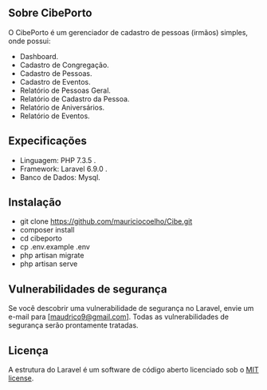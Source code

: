 ## Sobre CibePorto

O CibePorto é um gerenciador de cadastro de pessoas (irmãos) simples, onde possui:

- Dashboard.
- Cadastro de Congregação.
- Cadastro de Pessoas.
- Cadastro de Eventos.
- Relatório de Pessoas Geral.
- Relatório de Cadastro da Pessoa.
- Relatório de Aniversários.
- Relatório de Eventos.

## Expecificações

- Linguagem: PHP 7.3.5 .
- Framework: Laravel 6.9.0 .
- Banco de Dados: Mysql.

## Instalação

- git clone https://github.com/mauriciocoelho/Cibe.git
- composer install
- cd cibeporto
- cp .env.example .env
- php artisan migrate
- php artisan serve

## Vulnerabilidades de segurança


Se você descobrir uma vulnerabilidade de segurança no Laravel, envie um e-mail para [maudrico9@gmail.com]. Todas as vulnerabilidades de segurança serão prontamente tratadas.

## Licença

A estrutura do Laravel é um software de código aberto licenciado sob o [MIT license](https://opensource.org/licenses/MIT).